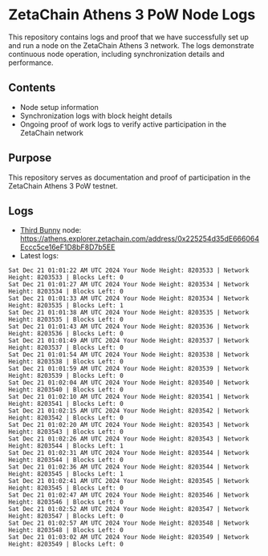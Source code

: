 # ZetaChain Athens 3 PoW Node Logs
This repository contains logs and proof that we have successfully set up and run a node on the ZetaChain Athens 3 network. The logs demonstrate continuous node operation, including synchronization details and performance.

## Contents
- Node setup information
- Synchronization logs with block height details
- Ongoing proof of work logs to verify active participation in the ZetaChain network

## Purpose
This repository serves as documentation and proof of participation in the ZetaChain Athens 3 PoW testnet.

## Logs

- [Third Bunny](https://thirdbunny.xyz/) node: https://athens.explorer.zetachain.com/address/0x225254d35dE666064Eccc5ce16eF1D8bF8D7b5EE
- Latest logs:
```
Sat Dec 21 01:01:22 AM UTC 2024 Your Node Height: 8203533 | Network Height: 8203533 | Blocks Left: 0
Sat Dec 21 01:01:27 AM UTC 2024 Your Node Height: 8203534 | Network Height: 8203534 | Blocks Left: 0
Sat Dec 21 01:01:33 AM UTC 2024 Your Node Height: 8203534 | Network Height: 8203535 | Blocks Left: 1
Sat Dec 21 01:01:38 AM UTC 2024 Your Node Height: 8203535 | Network Height: 8203535 | Blocks Left: 0
Sat Dec 21 01:01:43 AM UTC 2024 Your Node Height: 8203536 | Network Height: 8203536 | Blocks Left: 0
Sat Dec 21 01:01:49 AM UTC 2024 Your Node Height: 8203537 | Network Height: 8203537 | Blocks Left: 0
Sat Dec 21 01:01:54 AM UTC 2024 Your Node Height: 8203538 | Network Height: 8203538 | Blocks Left: 0
Sat Dec 21 01:01:59 AM UTC 2024 Your Node Height: 8203539 | Network Height: 8203539 | Blocks Left: 0
Sat Dec 21 01:02:04 AM UTC 2024 Your Node Height: 8203540 | Network Height: 8203540 | Blocks Left: 0
Sat Dec 21 01:02:10 AM UTC 2024 Your Node Height: 8203541 | Network Height: 8203541 | Blocks Left: 0
Sat Dec 21 01:02:15 AM UTC 2024 Your Node Height: 8203542 | Network Height: 8203542 | Blocks Left: 0
Sat Dec 21 01:02:20 AM UTC 2024 Your Node Height: 8203543 | Network Height: 8203543 | Blocks Left: 0
Sat Dec 21 01:02:26 AM UTC 2024 Your Node Height: 8203543 | Network Height: 8203544 | Blocks Left: 1
Sat Dec 21 01:02:31 AM UTC 2024 Your Node Height: 8203544 | Network Height: 8203544 | Blocks Left: 0
Sat Dec 21 01:02:36 AM UTC 2024 Your Node Height: 8203544 | Network Height: 8203545 | Blocks Left: 1
Sat Dec 21 01:02:41 AM UTC 2024 Your Node Height: 8203545 | Network Height: 8203545 | Blocks Left: 0
Sat Dec 21 01:02:47 AM UTC 2024 Your Node Height: 8203546 | Network Height: 8203546 | Blocks Left: 0
Sat Dec 21 01:02:52 AM UTC 2024 Your Node Height: 8203547 | Network Height: 8203547 | Blocks Left: 0
Sat Dec 21 01:02:57 AM UTC 2024 Your Node Height: 8203548 | Network Height: 8203548 | Blocks Left: 0
Sat Dec 21 01:03:02 AM UTC 2024 Your Node Height: 8203549 | Network Height: 8203549 | Blocks Left: 0
```
